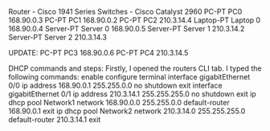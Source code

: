 Router - Cisco 1941 Series
Switches - Cisco Catalyst 2960
PC-PT PC0 168.90.0.3
PC-PT PC1 168.90.0.2
PC-PT PC2 210.3.14.4
Laptop-PT Laptop 0 168.90.0.4
Server-PT Server 0 168.90.0.5
Server-PT Server 1 210.3.14.2
Server-PT Server 2 210.3.14.3

UPDATE:
PC-PT PC3 168.90.0.6
PC-PT PC4 210.3.14.5

DHCP commands and steps:
Firstly, I opened the routers CLI tab. I typed the following commands:
enable
configure terminal
interface gigabitEthernet 0/0
ip address 168.90.0.1 255.255.0.0
no shutdown
exit
interface gigabitEthernet 0/1
ip address 210.3.14.1 255.255.255.0
no shutdown
exit
ip dhcp pool Network1
network 168.90.0.0 255.255.0.0
default-router 168.90.0.1
exit
ip dhcp pool Network2
network 210.3.14.0 255.255.255.0
default-router 210.3.14.1
exit